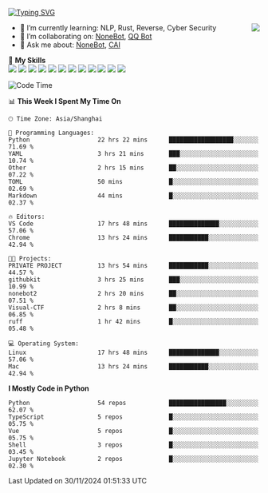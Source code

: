 [![Typing SVG](https://readme-typing-svg.herokuapp.com?size=25&duration=2500&color=8C43EA&vCenter=true&width=200&height=40&lines=Hi+there+%F0%9F%91%8B%F0%9F%8F%BB;I'm+yanyongyu)](https://git.io/typing-svg)

<a href="#">
  <img align="right" src="https://github-readme-stats.vercel.app/api?username=yanyongyu&count_private=true&show_icons=true&bg_color=15,f2f7fd,E0EAFC" />
</a>

- 🌱 I’m currently learning: NLP, Rust, Reverse, Cyber Security
- 👯 I’m collaborating on: [NoneBot](https://github.com/nonebot), [QQ Bot](https://github.com/Mrs4s/go-cqhttp)
- 💬 Ask me about: [NoneBot](https://github.com/nonebot), [CAI](https://github.com/cscs181/CAI)

🌟 **My Skills**  
![](https://img.shields.io/badge/-Python-3e74a2?style=flat-square&logo=Python&logoColor=fff)
![](https://img.shields.io/badge/-TypeScript-3178C6?style=flat-square&logo=TypeScript&logoColor=fff)
![](https://img.shields.io/badge/-Vue-4fc08d?style=flat-square&logo=Vue.js&logoColor=fff)
![](https://img.shields.io/badge/-React-2d98ce?style=flat-square&logo=React&logoColor=fff)
![](https://img.shields.io/badge/-FastAPI-009688?style=flat-square&logo=FastAPI&logoColor=fff)
![](https://img.shields.io/badge/-Linux-000000?style=flat-square&logo=Linux&logoColor=fff)
![](https://img.shields.io/badge/-Docker-2496ED?style=flat-square&logo=Docker&logoColor=fff)
![](https://img.shields.io/badge/-Kubernetes-326CE5?style=flat-square&logo=Kubernetes&logoColor=fff)
![](https://img.shields.io/badge/-GitHub%20Actions-2088FF?style=flat-square&logo=GitHubActions&logoColor=fff)
![](https://img.shields.io/badge/-PostgreSQL-4169E1?style=flat-square&logo=PostgreSQL&logoColor=fff)
![](https://img.shields.io/badge/-Redis-DC382D?style=flat-square&logo=Redis&logoColor=fff)
![](https://img.shields.io/badge/-MongoDB-47A248?style=flat-square&logo=MongoDB&logoColor=fff)

<!--START_SECTION:waka-->
![Code Time](http://img.shields.io/badge/Code%20Time-6%2C957%20hrs%208%20mins-blue)

📊 **This Week I Spent My Time On** 

```text
🕑︎ Time Zone: Asia/Shanghai

💬 Programming Languages: 
Python                   22 hrs 22 mins      ██████████████████░░░░░░░   71.69 % 
YAML                     3 hrs 21 mins       ███░░░░░░░░░░░░░░░░░░░░░░   10.74 % 
Other                    2 hrs 15 mins       ██░░░░░░░░░░░░░░░░░░░░░░░   07.22 % 
TOML                     50 mins             █░░░░░░░░░░░░░░░░░░░░░░░░   02.69 % 
Markdown                 44 mins             █░░░░░░░░░░░░░░░░░░░░░░░░   02.37 % 

🔥 Editors: 
VS Code                  17 hrs 48 mins      ██████████████░░░░░░░░░░░   57.06 % 
Chrome                   13 hrs 24 mins      ███████████░░░░░░░░░░░░░░   42.94 % 

🐱‍💻 Projects: 
PRIVATE PROJECT          13 hrs 54 mins      ███████████░░░░░░░░░░░░░░   44.57 % 
githubkit                3 hrs 25 mins       ███░░░░░░░░░░░░░░░░░░░░░░   10.99 % 
nonebot2                 2 hrs 20 mins       ██░░░░░░░░░░░░░░░░░░░░░░░   07.51 % 
Visual-CTF               2 hrs 8 mins        ██░░░░░░░░░░░░░░░░░░░░░░░   06.85 % 
ruff                     1 hr 42 mins        █░░░░░░░░░░░░░░░░░░░░░░░░   05.48 % 

💻 Operating System: 
Linux                    17 hrs 48 mins      ██████████████░░░░░░░░░░░   57.06 % 
Mac                      13 hrs 24 mins      ███████████░░░░░░░░░░░░░░   42.94 % 
```

**I Mostly Code in Python** 

```text
Python                   54 repos            ████████████████░░░░░░░░░   62.07 % 
TypeScript               5 repos             █░░░░░░░░░░░░░░░░░░░░░░░░   05.75 % 
Vue                      5 repos             █░░░░░░░░░░░░░░░░░░░░░░░░   05.75 % 
Shell                    3 repos             █░░░░░░░░░░░░░░░░░░░░░░░░   03.45 % 
Jupyter Notebook         2 repos             █░░░░░░░░░░░░░░░░░░░░░░░░   02.30 % 
```




 Last Updated on 30/11/2024 01:51:33 UTC
<!--END_SECTION:waka-->
